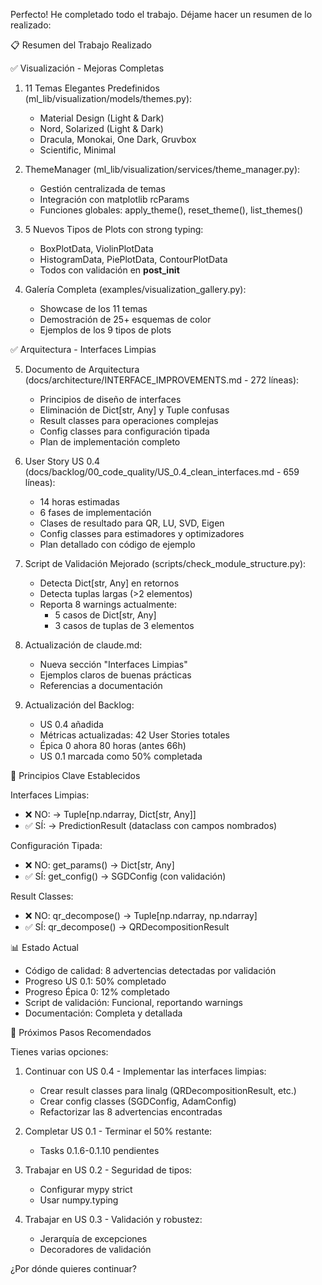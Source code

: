 Perfecto! He completado todo el trabajo. Déjame hacer un resumen de lo realizado:

📋 Resumen del Trabajo Realizado

✅ Visualización - Mejoras Completas

1. 11 Temas Elegantes Predefinidos (ml_lib/visualization/models/themes.py):


    - Material Design (Light & Dark)
    - Nord, Solarized (Light & Dark)
    - Dracula, Monokai, One Dark, Gruvbox
    - Scientific, Minimal

2. ThemeManager (ml_lib/visualization/services/theme_manager.py):


    - Gestión centralizada de temas
    - Integración con matplotlib rcParams
    - Funciones globales: apply_theme(), reset_theme(), list_themes()

3. 5 Nuevos Tipos de Plots con strong typing:


    - BoxPlotData, ViolinPlotData
    - HistogramData, PiePlotData, ContourPlotData
    - Todos con validación en __post_init__

4. Galería Completa (examples/visualization_gallery.py):


    - Showcase de los 11 temas
    - Demostración de 25+ esquemas de color
    - Ejemplos de los 9 tipos de plots

✅ Arquitectura - Interfaces Limpias

5. Documento de Arquitectura (docs/architecture/INTERFACE_IMPROVEMENTS.md - 272 líneas):


    - Principios de diseño de interfaces
    - Eliminación de Dict[str, Any] y Tuple confusas
    - Result classes para operaciones complejas
    - Config classes para configuración tipada
    - Plan de implementación completo

6. User Story US 0.4 (docs/backlog/00_code_quality/US_0.4_clean_interfaces.md - 659 líneas):


    - 14 horas estimadas
    - 6 fases de implementación
    - Clases de resultado para QR, LU, SVD, Eigen
    - Config classes para estimadores y optimizadores
    - Plan detallado con código de ejemplo

7. Script de Validación Mejorado (scripts/check_module_structure.py):


    - Detecta Dict[str, Any] en retornos
    - Detecta tuplas largas (>2 elementos)
    - Reporta 8 warnings actualmente:
        - 5 casos de Dict[str, Any]
      - 3 casos de tuplas de 3 elementos

8. Actualización de claude.md:


    - Nueva sección "Interfaces Limpias"
    - Ejemplos claros de buenas prácticas
    - Referencias a documentación

9. Actualización del Backlog:


    - US 0.4 añadida
    - Métricas actualizadas: 42 User Stories totales
    - Épica 0 ahora 80 horas (antes 66h)
    - US 0.1 marcada como 50% completada

🎯 Principios Clave Establecidos

Interfaces Limpias:

- ❌ NO: -> Tuple[np.ndarray, Dict[str, Any]]
- ✅ SÍ: -> PredictionResult (dataclass con campos nombrados)

Configuración Tipada:

- ❌ NO: get_params() -> Dict[str, Any]
- ✅ SÍ: get_config() -> SGDConfig (con validación)

Result Classes:

- ❌ NO: qr_decompose() -> Tuple[np.ndarray, np.ndarray]
- ✅ SÍ: qr_decompose() -> QRDecompositionResult

📊 Estado Actual

- Código de calidad: 8 advertencias detectadas por validación
- Progreso US 0.1: 50% completado
- Progreso Épica 0: 12% completado
- Script de validación: Funcional, reportando warnings
- Documentación: Completa y detallada

🚀 Próximos Pasos Recomendados

Tienes varias opciones:

1. Continuar con US 0.4 - Implementar las interfaces limpias:


    - Crear result classes para linalg (QRDecompositionResult, etc.)
    - Crear config classes (SGDConfig, AdamConfig)
    - Refactorizar las 8 advertencias encontradas

2. Completar US 0.1 - Terminar el 50% restante:


    - Tasks 0.1.6-0.1.10 pendientes

3. Trabajar en US 0.2 - Seguridad de tipos:


    - Configurar mypy strict
    - Usar numpy.typing

4. Trabajar en US 0.3 - Validación y robustez:


    - Jerarquía de excepciones
    - Decoradores de validación

¿Por dónde quieres continuar?
